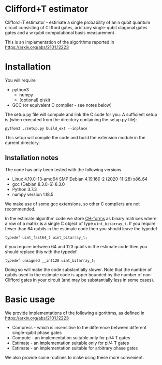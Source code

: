 # Clifford+T estimator
Clifford+T estimator - estimate a single probability of an n qubit quantum circuit consisting of Clifford gates, arbitrary single-qubit diagonal gates gates and a w qubit computational basis measurement .

This is an implementation of the algorithms reported in https://arxiv.org/abs/2101.12223

# Installation

You will require
* python3 
  * numpy
  * (optional) qiskit
* GCC (or equivalent C compiler - see notes below)

The setup.py file will compule and link the C code for you. A sufficient setup is (when executed from the directory containing the setup.py file):

`python3 ./setup.py build_ext --inplace`

This setup will compile the code and build the extension module in the current directory.

## Installation notes

The code has only been tested with the following versions
  * Linux 4.19.0-13-amd64 SMP Debian 4.19.160-2 (2020-11-28) x86_64
  * gcc (Debian 8.3.0-6) 8.3.0
  * Python 3.7.3
  * numpy version 1.18.5

We make use of some gcc extensions, so other C compilers are not recommended.

In the estimate algorithm code we store [CH-forms](https://quantum-journal.org/papers/q-2019-09-02-181/) as binary matrices where a row of a matrix is a single C object of type `uint_bitarray_t`. If you require fewer than 64 qubits in the estimate code then you should leave the typedef

`typedef uint_fast64_t uint_bitarray_t;`

if you require between 64 and 123 qubits in the estimate code then  you should replace this with the typedef 

`typedef unsigned __int128 uint_bitarray_t;`

Doing so will make the code substantially slower. Note that the number of qubits used in the estimate code is upper bounded by the number of non-Clifford gates in your circuit (and may be substantially less in some cases).


# Basic usage

We provide implementations of the following algorithms, as defined in https://arxiv.org/abs/2101.12223

* Compress - which is insensitive to the difference between different single-qubit phase gates
* Compute - an implementation suitable only for pi/4 T gates
* Estimate - an implementation suitable only for pi/4 T gates
* Estimate - an implementation suitable for arbitrary phase gates

We also provide some routines to make using these more convenient. 
